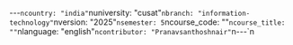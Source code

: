 ---
---

﻿---`ncountry: "india"`nuniversity: "cusat"`nbranch: "information-technology"`nversion: "2025"`nsemester: 5`ncourse_code: ""`ncourse_title: ""`nlanguage: "english"`ncontributor: "Pranavsanthoshnair"`n---`n
